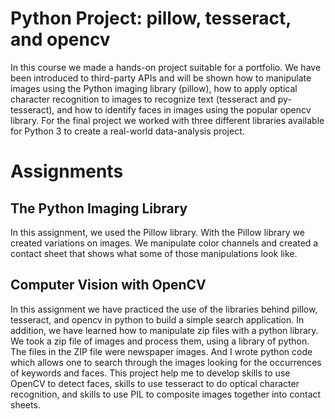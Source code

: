 # Python Project: pillow, tesseract, and opencv
In this course we made a hands-on project suitable for a portfolio. We have been introduced to third-party APIs and will be shown how to manipulate images using the Python imaging library (pillow), how to apply optical character recognition to images to recognize text (tesseract and py-tesseract), and how to identify faces in images using the popular opencv library. For the final project we worked with three different libraries available for Python 3 to create a real-world data-analysis project.


# Assignments


## The Python Imaging Library

In this assignment, we used the Pillow library. With the Pillow library we created variations on images. We manipulate color channels and created a contact sheet that shows what some of those manipulations look like.


## Computer Vision with OpenCV

In this assignment we have practiced the use of the libraries behind pillow, tesseract, and opencv in python to build a simple search application. In addition, we have learned how to manipulate zip files with a python library.
We took a zip file of images and process them, using a library of python. The files in the ZIP file were newspaper images. And I wrote python code which allows one to search through the images looking for the occurrences of keywords and faces.  This project help me to develop skills to use OpenCV to detect faces, skills to use tesseract to do optical character recognition, and skills to use PIL to composite images together into contact sheets.

